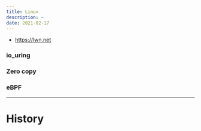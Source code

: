 ```yaml
---
title: Linux
description: ~
date: 2021-02-17
---
```


* https://lwn.net

### io_uring

### Zero copy

### eBPF

------------------

# History
